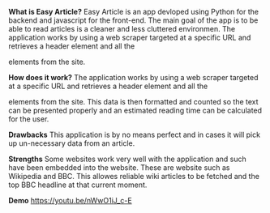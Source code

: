 **What is Easy Article?**
  Easy Article is an app devloped using Python for the backend and javascript for the front-end. The main goal of the app is to be able to read articles is a cleaner and less cluttered environmen. The application works by using a web scraper targeted at a
  specific URL and retrieves a header element and all the <p> elements from the site.

**How does it work?**
  The application works by using a web scraper targeted at a specific URL and retrieves a header element and all the <p> elements from the site. This data is then formatted and counted so the text can be presented properly and an estimated reading time
  can be calculated for the user.

**Drawbacks**
  This application is by no means perfect and in cases it will pick up un-necessary data from an article.

**Strengths**
  Some websites work very well with the application and such have been embedded into the website. These are website such as Wikipedia and BBC. This allowes reliable wiki articles to be fetched and the top BBC headline at that current moment.

**Demo**
 https://youtu.be/nWwO1iJ_c-E

